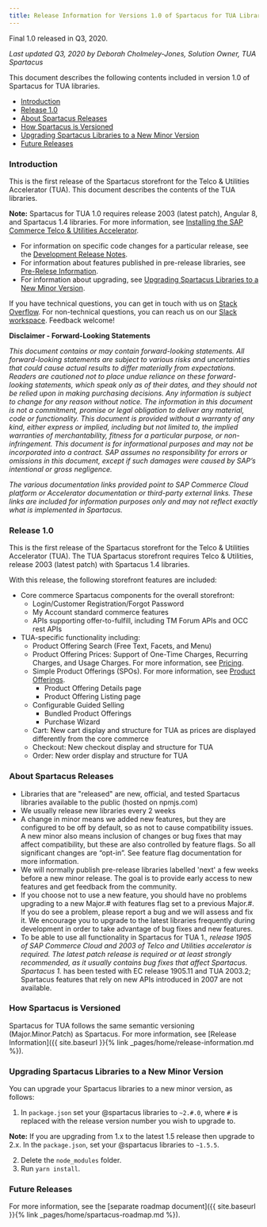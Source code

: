 ```yaml
---
title: Release Information for Versions 1.0 of Spartacus for TUA Libraries
---
```


Final 1.0 released in Q3, 2020.

*Last updated Q3, 2020 by Deborah Cholmeley-Jones, Solution Owner, TUA Spartacus*

This document describes the following contents included in version 1.0 of Spartacus for TUA libraries.

- [Introduction](#introduction)
- [Release 1.0](#release-1.0)
- [About Spartacus Releases](#about-spartacus-releases)
- [How Spartacus is Versioned](#how-spartacus-is-versioned)
- [Upgrading Spartacus Libraries to a New Minor Version](#upgrading-spartacus-libraries-to-a-new-minor-version)
- [Future Releases](#future-releases)
  
  
  
### Introduction

This is the first release of the Spartacus storefront for the Telco & Utilities Accelerator (TUA). This document describes the contents of the TUA libraries.

**Note:** Spartacus for TUA 1.0 requires release 2003 (latest patch), Angular 8, and Spartacus 1.4 libraries. For more information, see [Installing the SAP Commerce Telco & Utilities Accelerator](https://help.sap.com/viewer/dc28ead55a454bc480940f159c96d323/2007/en-US/dc3ba9cdc12246df9e384e768b5a4cc8.html).

- For information on specific code changes for a particular release, see the [Development Release Notes](https://help.sap.com/viewer/62583a7386514befa5d2821f6f9a40e5/2007/en-US).  
- For information about features published in pre-release libraries, see [Pre-Relese Information](#tua-pre-release-information).  
- For information about upgrading, see [Upgrading Spartacus Libraries to a New Minor Version](#upgrading-spartacus-libraries-to-a-new-minor-version).  

If you have technical questions, you can get in touch with us on [Stack Overflow](https://stackoverflow.com/questions/tagged/spartacus-storefront). For non-technical questions, you can reach us on our [Slack workspace](https://join.slack.com/t/spartacus-storefront/shared_invite/enQtNDM1OTI3OTMwNjU5LTg1NGVjZmFkZjQzODc1MzFhMjc3OTZmMzIzYzg0YjMwODJiY2YxYjA5MTE5NjVmN2E5NjMxNjEzMGNlMDRjMjU). Feedback welcome!
  
**Disclaimer - Forward-Looking Statements**

*This document contains or may contain forward-looking statements. All forward-looking statements are subject to various risks and uncertainties that could cause actual results to differ materially from expectations. Readers are cautioned not to place undue reliance on these forward-looking statements, which speak only as of their dates, and they should not be relied upon in making purchasing decisions. Any information is subject to change for any reason without notice. The information in this document is not a commitment, promise or legal obligation to deliver any material, code or functionality.  This document is provided without a warranty of any kind, either express or implied, including but not limited to, the implied warranties of merchantability, fitness for a particular purpose, or non-infringement. This document is for informational purposes and may not be incorporated into a contract. SAP assumes no responsibility for errors or omissions in this document, except if such damages were caused by SAP’s intentional or gross negligence.*

*The various documentation links provided point to SAP Commerce Cloud platform or Accelerator documentation or third-party external links. These links are included for information purposes only and may not reflect exactly what is implemented in Spartacus.*
  
### Release 1.0

This is the first release of the Spartacus storefront for the Telco & Utilities Accelerator (TUA).  The TUA Spartacus storefront requires Telco & Utilities, release 2003 (latest patch) with Spartacus 1.4 libraries.  

With this release, the following storefront features are included:

- Core commerce Spartacus components for the overall storefront:
  - Login/Customer Registration/Forgot Password
  - My Account standard commerce features
  - APIs supporting offer-to-fulfill, including TM Forum APIs and OCC rest APIs
- TUA-specific functionality including:
  - Product Offering Search (Free Text, Facets, and Menu)
  - Product Offering Prices: Support of One-Time Charges, Recurring Charges, and Usage Charges. For more information, see [Pricing](https://help.sap.com/viewer/32f0086927f44c9ab1199f1dab8833cd/2007/en-US/ad4430d10fc3477096752d83f935faf9.html).
  - Simple Product Offerings (SPOs). For more information, see [Product Offerings](https://help.sap.com/viewer/32f0086927f44c9ab1199f1dab8833cd/2007/en-US/315410098c024e50adf4c43373761936.html).
    - Product Offering Details page
    - Product Offering Listing page
  - Configurable Guided Selling 
    - Bundled Product Offerings
    - Purchase Wizard
  - Cart: New cart display and structure for TUA as prices are displayed differently from the core commerce
  - Checkout: New checkout display and structure for TUA
  - Order: New order display and structure for TUA

   
### About Spartacus Releases

- Libraries that are "released" are new, official, and tested Spartacus libraries available to the public (hosted on npmjs.com)
- We usually release new libraries every 2 weeks 
- A change in minor means we added new features, but they are configured to be off by default, so as not to cause compatibility issues. A new minor also means inclusion of changes or bug fixes that may affect compatibility, but these are also controlled by feature flags. So all significant changes are “opt-in”. See feature flag documentation for more information.
- We will normally publish pre-release libraries labelled 'next' a few weeks before a new minor release. The goal is to provide early access to new features and get feedback from the community.
- If you choose not to use a new feature, you should have no problems upgrading to a new Major.# with features flag set to a previous Major.#. If you do see a problem, please report a bug and we will assess and fix it. We encourage you to upgrade to the latest libraries frequently during development in order to take advantage of bug fixes and new features.
- To be able to use all functionality in Spartacus for TUA 1.*, release 1905 of SAP Commerce Cloud and 2003 of Telco and Utilities accelerator is required. The latest patch release is required or at least strongly recommended, as it usually contains bug fixes that affect Spartacus.  Spartacus 1.* has been tested with EC release 1905.11 and TUA 2003.2;  Spartacus features that rely on new APIs introduced in 2007 are not available. 
  
  
  
### How Spartacus is Versioned

Spartacus for TUA follows the same semantic versioning (Major.Minor.Patch) as Spartacus. For more information, see [Release Information]({{ site.baseurl }}{% link _pages/home/release-information.md %}).
  
  
  
### Upgrading Spartacus Libraries to a New Minor Version 

You can upgrade your Spartacus libraries to a new minor version, as follows:

1. In `package.json` set your @spartacus libraries to `~2.#.0`, where `#` is replaced with the release version number you wish to upgrade to.

**Note:** If you are upgrading from 1.x to the latest 1.5 release then upgrade to 2.x. In the `package.json`, set your @spartacus libraries to `~1.5.5`.

2. Delete the `node_modules` folder.
3. Run `yarn install`.


### Future Releases

For more information, see the [separate roadmap document]({{ site.baseurl }}{% link _pages/home/spartacus-roadmap.md %}). 